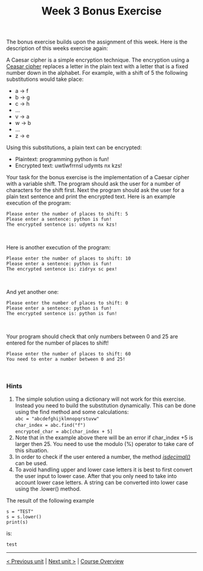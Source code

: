 ﻿---
title: "Week 3 Bonus Exercise"
language: "en"
published: true
tags: ["FH Aachen", "Thesis"]
---

The bonus exercise builds upon the assignment of this week. Here is the description of this weeks exercise again:

A Caesar cipher is a simple encryption technique. The encryption using a [Ceasar cipher](https://en.wikipedia.org/wiki/Caesar_cipher) replaces a letter in the plain text with a letter that is a fixed number down in the alphabet. For example, with a shift of 5 the following substitutions would take place:

+ a → f
+ b → g
+ c → h
+ …
+ v → a
+ w → b
+ …
+ z → e

Using this substitutions, a plain text can be encrypted:

+ Plaintext: programming python is fun!
+ Encrypted text: uwtlwfrrnsl udymts nx kzs!

Your task for the bonus exercise is the implementation of a Caesar cipher with a variable shift. The program should ask the user for a number of characters for the shift first. Next the program should ask the user for a plain text sentence and print the encrypted text. Here is an example execution of the program:

```Py
Please enter the number of places to shift: 5
Please enter a sentence: python is fun!
The encrypted sentence is: udymts nx kzs!
```

<br>

Here is another execution of the program:

```Py
Please enter the number of places to shift: 10
Please enter a sentence: python is fun!
The encrypted sentence is: zidryx sc pex!
```

<br>

And yet another one:

```Py
Please enter the number of places to shift: 0
Please enter a sentence: python is fun!
The encrypted sentence is: python is fun!
```

<br>

Your program should check that only numbers between 0 and 25 are entered for the number of places to shift!

```Py
Please enter the number of places to shift: 60
You need to enter a number between 0 and 25!
```

<br>

### Hints

1. The simple solution using a dictionary will not work for this exercise. Instead you need to build the substitution dynamically. This can be done using the find method and some calculations: <br> ```abc = "abcdefghijklmnopqrstuvw"``` <br> ```char_index = abc.find("f")``` <br> ```encrypted_char = abc[char_index + 5]```
1. Note that in the example above there will be an error if char_index +5 is larger then 25. You need to use the modulo (%) operator to take care of this situation.
1. In order to check if the user entered a number, the method [*isdecimal()*](https://docs.python.org/3/library/stdtypes.html?highlight=isdigit#str.isdecimal) can be used.
1. To avoid handling upper and lower case letters it is best to first convert the user input to lower case. After that you only need to take into account lower case letters. A string can be converted into lower case using the .lower() method.

The result of the following example

```Py
s = "TEST"
s = s.lower()
print(s)
```

is:

```Py
test
```

---

[< Previous unit](/teaching/python-mooc/week3_assignment_exercise_solution) | [Next unit >](/teaching/python-mooc/week3_bonus_exercise_solution) |
[Course Overview](/teaching/python-mooc)